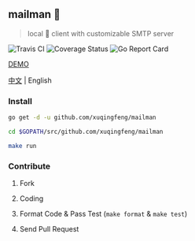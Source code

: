 ## mailman :cop:
> local :love_letter: client with customizable SMTP server

![Travis CI](https://img.shields.io/travis/xuqingfeng/mailman/master.svg)
![Coverage Status](https://img.shields.io/coveralls/xuqingfeng/mailman/master.svg)
![Go Report Card](https://goreportcard.com/badge/github.com/xuqingfeng/mailman)

[DEMO](https://github.com/xuqingfeng/mailman/wiki/demo)

[中文](./README.md) | English

### Install

```sh
go get -d -u github.com/xuqingfeng/mailman

cd $GOPATH/src/github.com/xuqingfeng/mailman

make run
```

### Contribute

1. Fork

2. Coding

3. Format Code & Pass Test (`make format` & `make test`)

4. Send Pull Request
